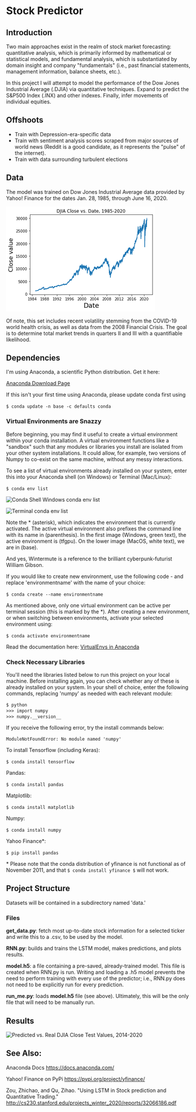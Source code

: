 
# Stock Predictor 

## Introduction 
Two main approaches exist in the realm of stock market forecasting: quantitative analysis, which is primarily informed by mathematical or statistical models, and fundamental analysis, which is substantiated by domain insight and company "fundamentals" (i.e., past financial statements, management information, balance sheets, etc.). 

In this project I will attempt to model the performance of the Dow Jones Industrial Average (.DJIA) via quantitative techniques. Expand to predict the S&P500 Index (.INX) and other indexes. Finally, infer movements of individual equities. 

##  Offshoots
- Train with Depression-era-specific data
- Train with sentiment analysis scores scraped from major sources of world news (Reddit is a good candidate, as it represents the "pulse" of the internet).
- Train with data surrounding turbulent elections

## Data 
The model was trained on Dow Jones Industrial Average data provided by Yahoo! Finance for the dates Jan. 28, 1985, through June 16, 2020. 

![DJIA Close Values, 1985-2020](images/fig_2.png)

Of note, this set includes recent volatility stemming from the COVID-19 world health crisis, as well as data from the 2008 Financial Crisis. The goal is to determine total market trends in quarters II and III with a quantifiable likelihood. 

## Dependencies
I'm using Anaconda, a scientific Python distribution. Get it here: 

[Anaconda Download Page](https://www.anaconda.com/products/individual)

If this isn't your first time using Anaconda, please update conda first using 

``` $ conda update -n base -c defaults conda ```


### Virtual Environments are Snazzy
Before beginning, you may find it useful to create a virtual environment within your conda installation. A virtual environment functions like a "sandbox" such that any modules or libraries you install are isolated from your other system installations. It could allow, for example, two versions of Numpy to co-exist on the same machine, without any messy interactions. 

To see a list of virtual environments already installed on your system, enter this into your Anaconda shell (on Windows) or Terminal (Mac/Linux):

``` $ conda env list ``` 

![Conda Shell Windows conda env list](images/virtualenv1.png)

![Terminal conda env list](images/virtualenv2.png)

Note the \* (asterisk), which indicates the environment that is currently activated. The active virtual environment also prefixes the command line with its name in (parenthesis). In the first image (Windows, green text), the active environment is (tfgpu). On the lower image (MacOS, white text), we are in (base).

And yes, Wintermute is a reference to the brilliant cyberpunk-futurist William Gibson. 

If you would like to create new environment, use the following code - and replace 'environmentname' with the name of your choice:

``` $ conda create --name environmentname ``` 

As mentioned above, only one virtual environment can be active per terminal session (this is marked by the \*). After creating a new environment, or when switching between environments, activate your selected environment using: 

``` $ conda activate environmentname ```

Read the documentation here: [VirtualEnvs in Anaconda](https://docs.conda.io/projects/conda/en/latest/user-guide/tasks/manage-environments.html)

### Check Necessary Libraries 
You'll need the libraries listed below to run this project on your local machine. Before installing again, you can check whether any of these is already installed on your system. In your shell of choice, enter the following commands, replacing 'numpy' as needed with each relevant module:

```
$ python 
>>> import numpy
>>> numpy.__version__
``` 

If you receive the following error, try the install commands below:

```
ModuleNotFoundError: No module named 'numpy'
```

To install Tensorflow (including Keras):

``` $ conda install tensorflow ```

Pandas:

``` $ conda install pandas ```

Matplotlib: 

``` $ conda install matplotlib ```

Numpy: 

``` $ conda install numpy ```

Yahoo Finance\*: 

``` $ pip install pandas ```

\* Please note that the conda distribution of yfinance is not functional as of November 2011, and that ``` $ conda install yfinance $ ``` will not work.

## Project Structure
Datasets will be contained in a subdirectory named 'data.'

### Files
**get_data.py**: fetch most up-to-date stock information for a selected ticker and write this to a .csv, to be used by the model. 

**RNN.py**: builds and trains the LSTM model, makes predictions, and plots results. 

**model.h5**: a file containing a pre-saved, already-trained model. This file is created when RNN.py is run. Writing and loading a .h5 model prevents the need to perform training with every use of the predictor; i.e., RNN.py does not need to be explicitly run for every prediction. 

**run_me.py**: loads **model.h5** file (see above). Ultimately, this will be the only file that will need to be manually run. 

## Results
![Predicted vs. Real DJIA Close Test Values, 2014-2020](images/fig_3.png)

## See Also:

Anaconda Docs
https://docs.anaconda.com/

Yahoo! Finance on PyPi
https://pypi.org/project/yfinance/

Zou, Zhichao, and Qu, Zihao. "Using LSTM in Stock prediction and Quantitative Trading." 
http://cs230.stanford.edu/projects_winter_2020/reports/32066186.pdf

